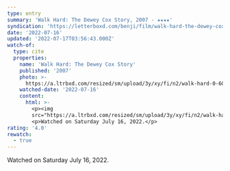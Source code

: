 ```yaml
---
type: entry
summary: 'Walk Hard: The Dewey Cox Story, 2007 - ★★★★'
syndication: 'https://letterboxd.com/benji/film/walk-hard-the-dewey-cox-story/1/'
date: '2022-07-16'
updated: '2022-07-17T03:56:43.000Z'
watch-of:
  type: cite
  properties:
    name: 'Walk Hard: The Dewey Cox Story'
    published: '2007'
    photo: >-
      https://a.ltrbxd.com/resized/sm/upload/3y/xy/fi/n2/walk-hard-0-600-0-900-crop.jpg?v=95ea389765
    watched-date: '2022-07-16'
    content:
      html: >-
        <p><img
        src="https://a.ltrbxd.com/resized/sm/upload/3y/xy/fi/n2/walk-hard-0-600-0-900-crop.jpg?v=95ea389765"/></p>
        <p>Watched on Saturday July 16, 2022.</p>
rating: '4.0'
rewatch:
  - true
---
```

Watched on Saturday July 16, 2022.
